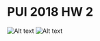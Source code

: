 # PUI 2018 HW 2

![Alt text](../HW1_wyw238/image/2.png')
![Alt text](PUI2018_wyw238/PUI2018_wyw238/HW1_wyw238/image/2.png)
